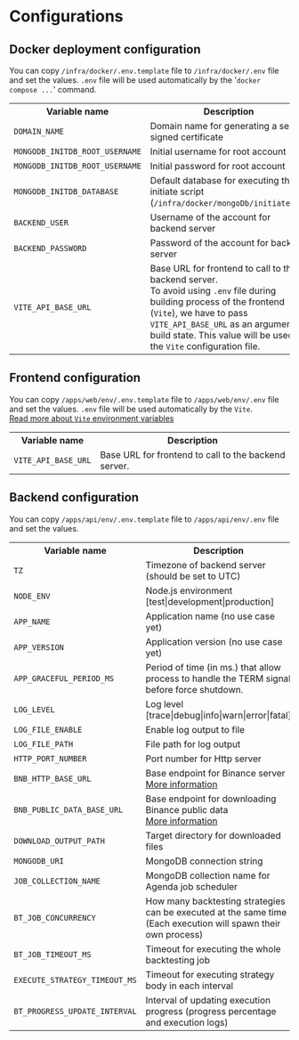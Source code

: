 # Configurations

## Docker deployment configuration
You can copy `/infra/docker/.env.template` file to `/infra/docker/.env` file and set the values. `.env` file will be used automatically by the '`docker compose ...`' command.
<table>
    <tr>
        <th>Variable name</th>
        <th>Description</th>
    </tr>
    <tr>
        <td><code>DOMAIN_NAME</code></td>
        <td>Domain name for generating a self-signed certificate</td>
    </tr>
    <tr>
        <td><code>MONGODB_INITDB_ROOT_USERNAME</code></td>
        <td>Initial username for root account</td>
    </tr>
    <tr>
        <td><code>MONGODB_INITDB_ROOT_USERNAME</code></td>
        <td>Initial password for root account</td>
    </tr>
    <tr>
        <td><code>MONGODB_INITDB_DATABASE</code></td>
        <td>
            Default database for executing the initiate script<br/>
            (<code>/infra/docker/mongoDb/initiate.js</code>)
        </td>
    </tr>
    <tr>
        <td><code>BACKEND_USER</code></td>
        <td>Username of the account for backend server</td>
    </tr>
    <tr>
        <td><code>BACKEND_PASSWORD</code></td>
        <td>Password of the account for backend server</td>
    </tr>
    <tr>
        <td><code>VITE_API_BASE_URL</code></td>
        <td>
            Base URL for frontend to call to the backend server.<br/>
            To avoid using <code>.env</code> file during building process of the frontend (<code>Vite</code>), we have to pass <code>VITE_API_BASE_URL</code> as an argument to build state. This value will be used in the <code>Vite</code> configuration file.
        </td>
    </tr>
</table>


## Frontend configuration
You can copy `/apps/web/env/.env.template` file to `/apps/web/env/.env` file and set the values. `.env` file will be used automatically by the `Vite`.<br/>
[Read more about `Vite` environment variables](https://vitejs.dev/guide/env-and-mode.html#env-files)
<table>
    <tr>
        <th>Variable name</th>
        <th>Description</th>
    </tr>
    <tr>
        <td><code>VITE_API_BASE_URL</code></td>
        <td>Base URL for frontend to call to the backend server.</td>
    </tr>
</table>

## Backend configuration
You can copy `/apps/api/env/.env.template` file to `/apps/api/env/.env` file and set the values.
<table>
    <tr>
        <th>Variable name</th>
        <th>Description</th>
    </tr>
    <tr>
        <td><code>TZ</code></td>
        <td>Timezone of backend server (should be set to UTC)</td>
    </tr>
    <tr>
        <td><code>NODE_ENV</code></td>
        <td>Node.js environment [test|development|production]</td>
    </tr>
    <tr>
        <td><code>APP_NAME</code></td>
        <td>Application name (no use case yet)</td>
    </tr>
    <tr>
        <td><code>APP_VERSION</code></td>
        <td>Application version (no use case yet)</td>
    </tr>
    <tr>
        <td><code>APP_GRACEFUL_PERIOD_MS</code></td>
        <td>Period of time (in ms.) that allow process to handle the TERM signal before force shutdown.</td>
    </tr>
    <tr>
        <td><code>LOG_LEVEL</code></td>
        <td>Log level [trace|debug|info|warn|error|fatal]</td>
    </tr>
    <tr>
        <td><code>LOG_FILE_ENABLE</code></td>
        <td>Enable log output to file</td>
    </tr>
    <tr>
        <td><code>LOG_FILE_PATH</code></td>
        <td>File path for log output</td>
    </tr>
    <tr>
        <td><code>HTTP_PORT_NUMBER</code></td>
        <td>Port number for Http server</td>
    </tr>
    <tr>
        <td><code>BNB_HTTP_BASE_URL</code></td>
        <td>
            Base endpoint for Binance server<br/>
            <a href="https://binance-docs.github.io/apidocs/spot/en/#general-info">More information</a>
        </td>
    </tr>
    <tr>
        <td><code>BNB_PUBLIC_DATA_BASE_URL</code></td>
        <td>
            Base endpoint for downloading Binance public data<br/>
            <a href="https://github.com/binance/binance-public-data">More information</a>
        </td>
    </tr>
    <tr>
        <td><code>DOWNLOAD_OUTPUT_PATH</code></td>
        <td>Target directory for downloaded files</td>
    </tr>
    <tr>
        <td><code>MONGODB_URI</code></td>
        <td>MongoDB connection string</td>
    </tr>
    <tr>
        <td><code>JOB_COLLECTION_NAME</code></td>
        <td>MongoDB collection name for Agenda job scheduler</td>
    </tr>
    <tr>
        <td><code>BT_JOB_CONCURRENCY</code></td>
        <td>How many backtesting strategies can be executed at the same time (Each execution will spawn their own process)</td>
    </tr>
    <tr>
        <td><code>BT_JOB_TIMEOUT_MS</code></td>
        <td>Timeout for executing the whole backtesting job</td>
    </tr>
    <tr>
        <td><code>EXECUTE_STRATEGY_TIMEOUT_MS</code></td>
        <td>Timeout for executing strategy body in each interval</td>
    </tr>
    <tr>
        <td><code>BT_PROGRESS_UPDATE_INTERVAL</code></td>
        <td>Interval of updating execution progress (progress percentage and execution logs)</td>
    </tr>
</table>
